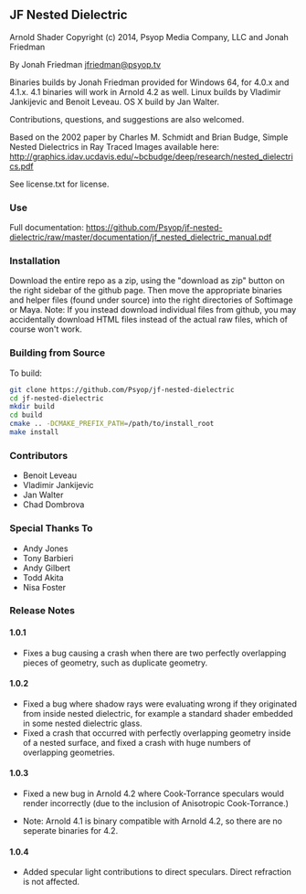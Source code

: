 ## JF Nested Dielectric

Arnold Shader
Copyright (c) 2014, Psyop Media Company, LLC and Jonah Friedman

By Jonah Friedman
jfriedman@psyop.tv

Binaries builds by Jonah Friedman provided for Windows 64, for 4.0.x and 4.1.x.
4.1 binaries will work in Arnold 4.2 as well. Linux builds by Vladimir Jankijevic and
Benoit Leveau. OS X build by Jan Walter.

Contributions, questions, and suggestions are also welcomed.

Based on the 2002 paper by Charles M. Schmidt and Brian Budge, Simple Nested Dielectrics
in Ray Traced Images available here:
	http://graphics.idav.ucdavis.edu/~bcbudge/deep/research/nested_dielectrics.pdf

See license.txt for license.

### Use

Full documentation: https://github.com/Psyop/jf-nested-dielectric/raw/master/documentation/jf_nested_dielectric_manual.pdf

### Installation

Download the entire repo as a zip, using the "download as
zip" button on the right sidebar of the github page. Then move the appropriate binaries
and helper files (found under source) into the right directories of Softimage or Maya.
Note: If you instead download individual files from github, you may accidentally
download HTML files instead of the actual raw files, which of course won't work.

### Building from Source

To build:

```bash
git clone https://github.com/Psyop/jf-nested-dielectric
cd jf-nested-dielectric
mkdir build
cd build
cmake .. -DCMAKE_PREFIX_PATH=/path/to/install_root
make install
```

### Contributors

 - Benoit Leveau
 - Vladimir Jankijevic
 - Jan Walter
 - Chad Dombrova 

### Special Thanks To

 - Andy Jones
 - Tony Barbieri
 - Andy Gilbert
 - Todd Akita
 - Nisa Foster


### Release Notes

#### 1.0.1

- Fixes a bug causing a crash when there are two perfectly overlapping pieces
  of geometry, such as duplicate geometry.

#### 1.0.2

- Fixed a bug where shadow rays were evaluating wrong if they originated from
  inside nested dielectric, for example a standard shader embedded in some nested
  dielectric glass.
- Fixed a crash that occurred with perfectly overlapping geometry inside of a nested
  surface, and fixed a crash with huge numbers of overlapping geometries.

#### 1.0.3

- Fixed a new bug in Arnold 4.2 where Cook-Torrance speculars would render
  incorrectly	(due to the inclusion of Anisotropic Cook-Torrance.)

- Note: Arnold 4.1 is binary compatible with Arnold 4.2, so there are no seperate
  binaries for 4.2.

#### 1.0.4

- Added specular light contributions to direct speculars. Direct refraction is not affected. 
